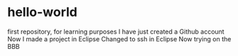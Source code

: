 # hello-world
first repository, for learning purposes
I have just created a Github account
Now I made a project in Eclipse
Changed to ssh in Eclipse
Now trying on the BBB

